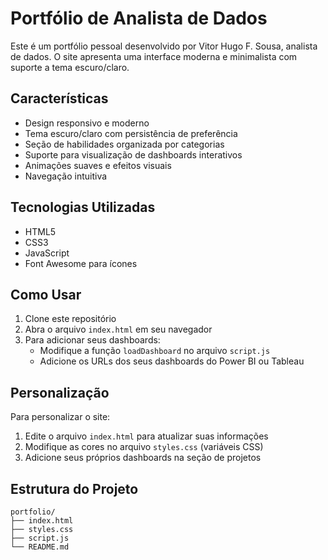 # Portfólio de Analista de Dados

Este é um portfólio pessoal desenvolvido por Vitor Hugo F. Sousa, analista de dados. O site apresenta uma interface moderna e minimalista com suporte a tema escuro/claro.

## Características

- Design responsivo e moderno
- Tema escuro/claro com persistência de preferência
- Seção de habilidades organizada por categorias
- Suporte para visualização de dashboards interativos
- Animações suaves e efeitos visuais
- Navegação intuitiva

## Tecnologias Utilizadas

- HTML5
- CSS3
- JavaScript
- Font Awesome para ícones

## Como Usar

1. Clone este repositório
2. Abra o arquivo `index.html` em seu navegador
3. Para adicionar seus dashboards:
   - Modifique a função `loadDashboard` no arquivo `script.js`
   - Adicione os URLs dos seus dashboards do Power BI ou Tableau

## Personalização

Para personalizar o site:

1. Edite o arquivo `index.html` para atualizar suas informações
2. Modifique as cores no arquivo `styles.css` (variáveis CSS)
3. Adicione seus próprios dashboards na seção de projetos

## Estrutura do Projeto

```
portfolio/
├── index.html
├── styles.css
├── script.js
└── README.md
```

